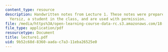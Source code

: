 ```yaml
---
content_type: resource
description: Handwritten notes from Lecture 1. These notes were prepared by Melike
  Yersiz, a student in the class, and are used with permission.
file: /media/https%3A/open-learning-course-data-rc.s3.amazonaws.com/18-075-advanced-calculus-for-engineers-fall-2004/9b52c68d8360aadac7a311eba26525e0_lecture1.pdf
file_type: application/pdf
resourcetype: Document
title: lecture1.pdf
uid: 9b52c68d-8360-aada-c7a3-11eba26525e0
---
```

